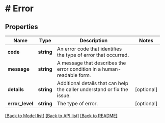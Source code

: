 # # Error

## Properties

Name | Type | Description | Notes
------------ | ------------- | ------------- | -------------
**code** | **string** | An error code that identifies the type of error that occurred. |
**message** | **string** | A message that describes the error condition in a human-readable form. |
**details** | **string** | Additional details that can help the caller understand or fix the issue. | [optional]
**error_level** | **string** | The type of error. | [optional]

[[Back to Model list]](../../README.md#models) [[Back to API list]](../../README.md#endpoints) [[Back to README]](../../README.md)
